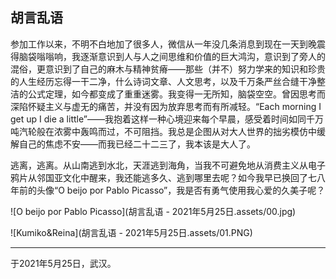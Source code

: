 ## 胡言乱语

参加工作以来，不明不白地加了很多人，微信从一年没几条消息到现在一天到晚震得脑袋嗡嗡响，我逐渐意识到人与人之间思维和价值的巨大鸿沟，意识到了旁人的混俗，更意识到了自己的麻木与精神贫瘠——那些（并不）努力学来的知识和珍贵的人生经历忘得一干二净，什么诗词文章、人文思考，以及千万条严丝合缝干净整洁的公式定理，如今都变成了重重迷雾。我变得一无所知，脑袋空空。曾因思考而深陷怀疑主义与虚无的痛苦，并没有因为放弃思考而有所减轻。“Each morning I get up I die a little”——我抱着这样一种心境迎来每个早晨，感受着时间如同千万吨汽轮般在浓雾中轰鸣而过，不可阻挡。我总是企图从对大人世界的拙劣模仿中缓解自己的焦虑不安——而我已经二十二三了，我本该是大人了。

逃离，逃离。从山南逃到水北，天涯逃到海角，当我不可避免地从消费主义从电子鸦片从邻国亚文化中醒来，我还能逃多久、逃到哪里去呢？如今我早已换回了七八年前的头像“O beijo por Pablo Picasso”，我是否有勇气使用我心爱的久美子呢？

![O beijo por Pablo Picasso](胡言乱语 - 2021年5月25日.assets/00.jpg)

![Kumiko&Reina](胡言乱语 - 2021年5月25日.assets/01.PNG)



------

于2021年5月25日，武汉。
